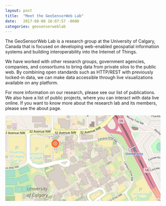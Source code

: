 ```yaml
---
layout: post
title:  "Meet the GeoSensorWeb Lab"
date:   2017-08-08 16:07:57 -0600
categories: geosensorweblab
---
```


The GeoSensorWeb Lab is a research group at the University of Calgary, Canada that is focused on developing web-enabled geospatial information systems and building interoperability into the Internet of Things.

We have worked with other research groups, government agencies, companies, and consortiums to bring data from private silos to the public web. By combining open standards such as HTTP/REST with previously locked-in data, we can make data accessible through live visualizations available on any platform.

For more information on our research, please see our list of publications. We also have a list of public projects, where you can interact with data live online. If you want to know more about the research lab and its members, please see the about page.

<a href="http://www.openstreetmap.org/node/3044668378#map=19/51.08047/-114.13344">
    <img src="/assets/images/20170808-lablocation.jpg" srcset="/assets/images/20170808-lablocation@2x.jpg 2x">
</a>
